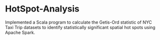 # HotSpot-Analysis

Implemented a Scala program to calculate the Getis-Ord statistic of NYC Taxi Trip datasets to identify statistically significant spatial hot spots using Apache Spark.
